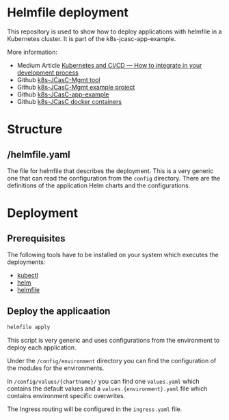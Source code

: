 # Helmfile deployment #

This repository is used to show how to deploy applications with helmfile in a Kubernetes cluster.
It is part of the k8s-jcasc-app-example.

More information:
- Medium Article [Kubernetes and CI/CD — How to integrate in your development process](https://ragin.medium.com/kubernetes-and-ci-cd-how-to-integrate-in-your-development-process-9b483b194975)
- Github [k8s-JCasC-Mgmt tool](https://github.com/Ragin-LundF/k8s-jcasc-management-go)
- Github [k8s-JCasC-Mgmt example project](https://github.com/Ragin-LundF/k8s-jcasc-mgmt-example)
- Github [k8s-JCasC-app-example](https://github.com/Ragin-LundF/k8s-jcasc-app-example)
- Github [k8s-JCasC docker containers](https://github.com/Ragin-LundF/k8s-jenkins-docker)

# Structure

## /helmfile.yaml

The file for helmfile that describes the deployment.
This is a very generic one that can read the configuration from the `config` directory.
There are the definitions of the application Helm charts and the configurations.


# Deployment #

## Prerequisites

The following tools have to be installed on your system which executes the deployments:

- [kubectl](https://kubernetes.io/docs/tasks/tools/)
- [helm](https://github.com/helm/helm)
- [helmfile](https://github.com/roboll/helmfile)

## Deploy the applicaation

```bash
helmfile apply
```


This script is very generic and uses configurations from the environment to deploy each application.

Under the `/config/environment` directory you can find the configuration of the modules for the environments.

In `/config/values/{chartname}/` you can find one `values.yaml` which contains the default values and a `values.{environment}.yaml` file which contains environment specific overwrites.

The Ingress routing will be configured in the `ingress.yaml` file.
